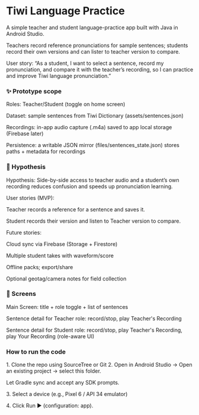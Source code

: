 # Tiwi Language Practice



A simple teacher and student language-practice app built with Java in Android Studio.

Teachers record reference pronunciations for sample sentences; students record their own versions and can lister to teacher version to compare.



User story: “As a student, I want to select a sentence, record my pronunciation, and compare it with the teacher’s recording, so I can practice and improve Tiwi language pronunciation.”





### ✨ Prototype scope



Roles: Teacher/Student (toggle on home screen)



Dataset: sample sentences from Tiwi Dictionary (assets/sentences.json)



Recordings: in-app audio capture (.m4a) saved to app local storage (Firebase later)



Persistence: a writable JSON mirror (files/sentences\_state.json) stores paths + metadata for recordings





### 🧠 Hypothesis



Hypothesis: Side-by-side access to teacher audio and a student’s own recording reduces confusion and speeds up pronunciation learning.



User stories (MVP):



Teacher records a reference for a sentence and saves it.



Student records their version and listen to Teacher version to compare.



Future stories:



Cloud sync via Firebase (Storage + Firestore)



Multiple student takes with waveform/score



Offline packs; export/share



Optional geotag/camera notes for field collection



### 📱 Screens



Main Screen: title + role toggle + list of sentences



Sentence detail for Teacher role: record/stop, play Teacher's Recording



Sentence detail for Student role: record/stop, play Teacher's Recording, play Your Recording (role-aware UI)



### How to run the code



1\. Clone the repo using SourceTree or Git
2\. Open in Android Studio → Open an existing project → select this folder.

Let Gradle sync and accept any SDK prompts.

3\. Select a device (e.g., Pixel 6 / API 34 emulator)

4\. Click Run ▶ (configuration: app).

### 




